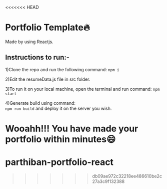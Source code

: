 <<<<<<< HEAD
# Portfolio Template:fire:
Made by using Reactjs.

## Instructions to run:-  

1)Clone the repo and run the following command:
```npm i```  

2)Edit the resumeData.js file in src folder.

3)To run it on your local machine, open the terminal and run command: 
```npm start```

4)Generate build using command:  
 ```npm run build```
 and deploy it on the server you wish.

Wooahh!!! You have made your portfolio within minutes:smile:
=======
# parthiban-portfolio-react
>>>>>>> db09ae972c32218ee486610be2c27a3c9f132388
